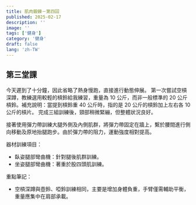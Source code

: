 ```yaml
---
title: 肌肉鍛鍊－第四回
published: 2025-02-17
description: ''
image: ''
tags: ['健身']
category: '健身'
draft: false
lang: 'zh-TW'
---
```


## 第三堂課

今天遲到了十分鐘，因此省略了熱身慢跑，直接進行動態伸展。
第一次嘗試空槓深蹲，教練選用較輕的槓鈴給我練習，重量為 10 公斤，而非一般標準的 20 公斤槓鈴。補充說明：當提到槓鈴重 40 公斤時，指的是 20 公斤的槓鈴加上左右各 10 公斤的槓片。
完成三組訓練後，頸部稍微緊繃，但整體狀況良好。

接著使用彈力帶訓練大腿外側及內側肌群，將彈力帶固定在牆上，繫於腰間進行側向移動及原地抬腿跑步。由於彈力帶的阻力，運動強度相對提高。

器材訓練項目：
- 臥姿腿部彎曲機：針對腿後肌群訓練。
- 坐姿腿部彎曲機：著重於股四頭肌訓練。

重點筆記：
- 空槓深蹲與壺鈴、啞鈴訓練相同，主要是增加身體負重，手臂僅需輔助平衡，重量應集中在肩部承載。


